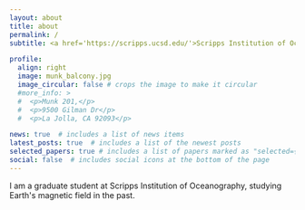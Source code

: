 ```yaml
---
layout: about
title: about
permalink: /
subtitle: <a href='https://scripps.ucsd.edu/'>Scripps Institution of Oceanography</a>. nclizzie@ucsd.edu

profile:
  align: right
  image: munk_balcony.jpg
  image_circular: false # crops the image to make it circular
  #more_info: >
  #  <p>Munk 201,</p>
  #  <p>9500 Gilman Dr</p>
  #  <p>La Jolla, CA 92093</p>

news: true  # includes a list of news items
latest_posts: true  # includes a list of the newest posts
selected_papers: true # includes a list of papers marked as "selected={true}"
social: false  # includes social icons at the bottom of the page
---
```


I am a graduate student at Scripps Institution of Oceanography, studying Earth's magnetic field in the past.